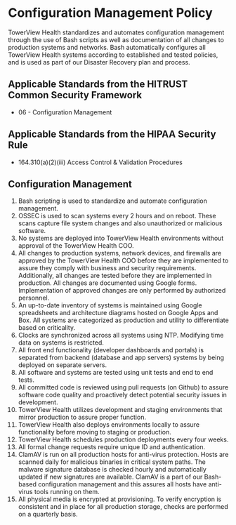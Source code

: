 # Configuration Management Policy

TowerView Health standardizes and automates configuration management through the use of Bash scripts as well as documentation of all changes to production systems and networks. Bash automatically configures all TowerView Health systems according to established and tested policies, and is used as part of our Disaster Recovery plan and process.

## Applicable Standards from the HITRUST Common Security Framework

* 06 - Configuration Management

## Applicable Standards from the HIPAA Security Rule

* 164.310(a)(2)(iii) Access Control & Validation Procedures

## Configuration Management

1. Bash scripting is used to standardize and automate configuration management.
2. OSSEC is used to scan systems every 2 hours and on reboot. These scans capture file system changes and also unauthorized or malicious software.
3. No systems are deployed into TowerView Health environments without approval of the TowerView Health COO.
4. All changes to production systems, network devices, and firewalls are approved by the TowerView Health COO before they are implemented to assure they comply with business and security requirements. Additionally, all changes are tested before they are implemented in production. All changes are documented using Google forms. Implementation of approved changes are only performed by authorized personnel.
5. An up-to-date inventory of systems is maintained using Google spreadsheets and architecture diagrams hosted on Google Apps and Box. All systems are categorized as production and utility to differentiate based on criticality.
6. Clocks are synchronized across all systems using NTP. Modifying time data on systems is restricted.
7. All front end functionality (developer dashboards and portals) is separated from backend (database and app servers) systems by being deployed on separate servers.
8. All software and systems are tested using unit tests and end to end tests.
9. All committed code is reviewed using pull requests (on Github) to assure software code quality and proactively detect potential security issues in development.
10. TowerView Health utilizes development and staging environments that mirror production to assure proper function.
11. TowerView Health also deploys environments locally to assure functionality before moving to staging or production.
12. TowerView Health schedules production deployments every four weeks.
13. All formal change requests require unique ID and authentication.
14. ClamAV is run on all production hosts for anti-virus protection. Hosts are scanned daily for malicious binaries in critical system paths. The malware signature database is checked hourly and automatically updated if new signatures are available. ClamAV is a part of our Bash-based configuration management and this assures all hosts have anti-virus tools running on them.
15. All physical media is encrypted at provisioning. To verify encryption is consistent and in place for all production storage, checks are performed on a quarterly basis.
